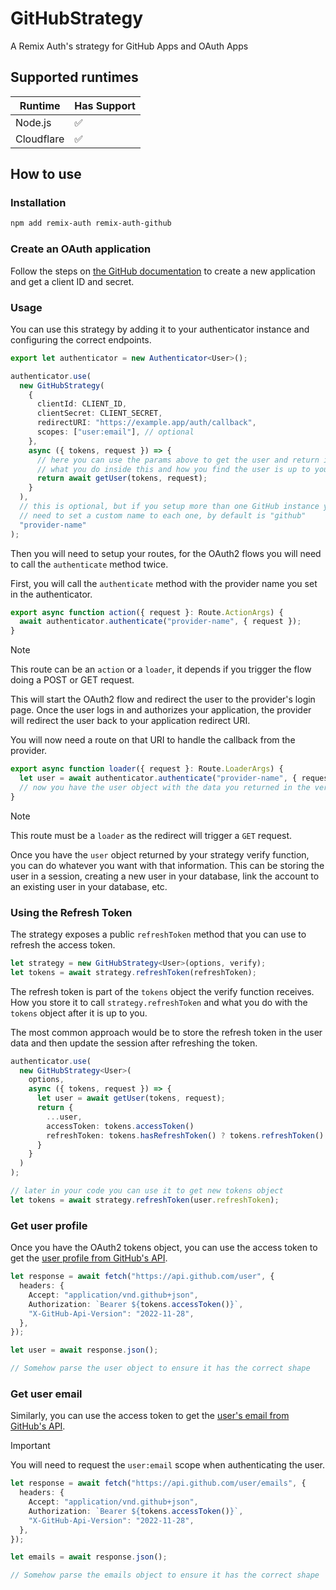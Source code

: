 # GitHubStrategy

A Remix Auth's strategy for GitHub Apps and OAuth Apps

## Supported runtimes

| Runtime    | Has Support |
| ---------- | ----------- |
| Node.js    | ✅          |
| Cloudflare | ✅          |

## How to use

### Installation

```bash
npm add remix-auth remix-auth-github
```

### Create an OAuth application

Follow the steps on [the GitHub documentation](https://docs.github.com/en/developers/apps/building-oauth-apps/creating-an-oauth-app) to create a new application and get a client ID and secret.

### Usage

You can use this strategy by adding it to your authenticator instance and configuring the correct endpoints.

```ts
export let authenticator = new Authenticator<User>();

authenticator.use(
  new GitHubStrategy(
    {
      clientId: CLIENT_ID,
      clientSecret: CLIENT_SECRET,
      redirectURI: "https://example.app/auth/callback",
      scopes: ["user:email"], // optional
    },
    async ({ tokens, request }) => {
      // here you can use the params above to get the user and return it
      // what you do inside this and how you find the user is up to you
      return await getUser(tokens, request);
    }
  ),
  // this is optional, but if you setup more than one GitHub instance you will
  // need to set a custom name to each one, by default is "github"
  "provider-name"
);
```

Then you will need to setup your routes, for the OAuth2 flows you will need to call the `authenticate` method twice.

First, you will call the `authenticate` method with the provider name you set in the authenticator.

```ts
export async function action({ request }: Route.ActionArgs) {
  await authenticator.authenticate("provider-name", { request });
}
```

> [!NOTE]
> This route can be an `action` or a `loader`, it depends if you trigger the flow doing a POST or GET request.

This will start the OAuth2 flow and redirect the user to the provider's login page. Once the user logs in and authorizes your application, the provider will redirect the user back to your application redirect URI.

You will now need a route on that URI to handle the callback from the provider.

```ts
export async function loader({ request }: Route.LoaderArgs) {
  let user = await authenticator.authenticate("provider-name", { request });
  // now you have the user object with the data you returned in the verify function
}
```

> [!NOTE]
> This route must be a `loader` as the redirect will trigger a `GET` request.

Once you have the `user` object returned by your strategy verify function, you can do whatever you want with that information. This can be storing the user in a session, creating a new user in your database, link the account to an existing user in your database, etc.

### Using the Refresh Token

The strategy exposes a public `refreshToken` method that you can use to refresh the access token.

```ts
let strategy = new GitHubStrategy<User>(options, verify);
let tokens = await strategy.refreshToken(refreshToken);
```

The refresh token is part of the `tokens` object the verify function receives. How you store it to call `strategy.refreshToken` and what you do with the `tokens` object after it is up to you.

The most common approach would be to store the refresh token in the user data and then update the session after refreshing the token.

```ts
authenticator.use(
  new GitHubStrategy<User>(
    options,
    async ({ tokens, request }) => {
      let user = await getUser(tokens, request);
      return {
        ...user,
        accessToken: tokens.accessToken()
        refreshToken: tokens.hasRefreshToken() ? tokens.refreshToken() : null,
      }
    }
  )
);

// later in your code you can use it to get new tokens object
let tokens = await strategy.refreshToken(user.refreshToken);
```

### Get user profile

Once you have the OAuth2 tokens object, you can use the access token to get the [user profile from GitHub's API](https://docs.github.com/en/rest/users/users?apiVersion=2022-11-28#get-the-authenticated-user).

```ts
let response = await fetch("https://api.github.com/user", {
  headers: {
    Accept: "application/vnd.github+json",
    Authorization: `Bearer ${tokens.accessToken()}`,
    "X-GitHub-Api-Version": "2022-11-28",
  },
});

let user = await response.json();

// Somehow parse the user object to ensure it has the correct shape
```

### Get user email

Similarly, you can use the access token to get the [user's email from GitHub's API](https://docs.github.com/en/rest/users/emails?apiVersion=2022-11-28#list-email-addresses-for-the-authenticated-user).

> [!IMPORTANT]
> You will need to request the `user:email` scope when authenticating the user.

```ts
let response = await fetch("https://api.github.com/user/emails", {
  headers: {
    Accept: "application/vnd.github+json",
    Authorization: `Bearer ${tokens.accessToken()}`,
    "X-GitHub-Api-Version": "2022-11-28",
  },
});

let emails = await response.json();

// Somehow parse the emails object to ensure it has the correct shape
```
